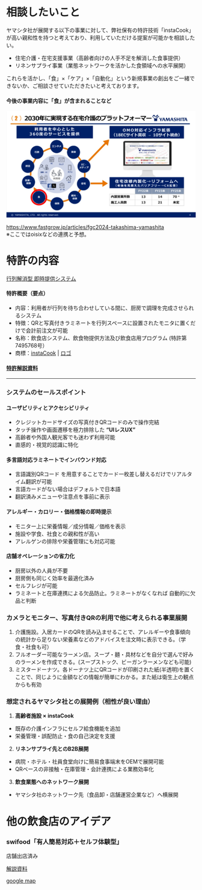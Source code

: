 # 相談したいこと

ヤマシタ社が展開する以下の事業に対して、弊社保有の特許技術「instaCook」が高い親和性を持つと考えており、利用していただける提案が可能かを相談したい。

- 住宅介護・在宅支援事業（高齢者向けの人手不足を解消した食事提供）
- リネンサプライ事業（業態ネットワークを活かした食領域への水平展開）

これらを活かし、「食」×「ケア」×「自動化」という新規事業の創出をご一緒できないか、ご相談させていただきたいと考えております。

#### 今後の事業内容に「食」が含まれることなど
<img src="whole.jpg">

https://www.fastgrow.jp/articles/fgc2024-takashima-yamashita   
※ここではoisixなどの連携と予想。


# 特許の内容
[行列解消型 即時提供システム](https://www.j-platpat.inpit.go.jp/c1801/PU/JP-7495768/15/ja)

#### 特許概要（要点）
- 内容：利用者が行列を待ち合わせしている間に、厨房で調理を完成させられるシステム
- 特徴：QRと写真付きラミネートを行列スペースに設置されたモニタに置くだけで会計前注文が可能
- 名称：飲食店システム、飲食物提供方法及び飲食店用プログラム (特許第7495768号）
- 商標：[instaCook](https://www.j-platpat.inpit.go.jp/c1801/TR/JP-2023-113413/40/ja) | [ロゴ](https://www.j-platpat.inpit.go.jp/c1801/TR/JP-2023-113414/40/ja)


#### [特許解説資料](https://docs.google.com/presentation/d/10Ab8g-QCLMxRszhTiJYQ3fNbdF0yzpfhhurFtJROI_Y/edit#slide=id.p)

---
### システムのセールスポイント

#### ユーザビリティとアクセシビリティ
- クレジットカードサイズの写真付きQRコードのみで操作完結
- タッチ操作や画面遷移を極力排除した **“UIレスUX”**
- 高齢者や外国人観光客でも迷わず利用可能
- 直感的・視覚的認識に特化

#### 多言語対応ラミネートでインバウンド対応
- 言語識別QRコード を用意することでカード一枚差し替えるだけでリアルタイム翻訳が可能
- 言語カードがない場合はデフォルトで日本語
- 翻訳済みメニューや注意点を事前に表示

#### アレルギー・カロリー・価格情報の即時提示
- モニター上に栄養情報／成分情報／価格を表示
- 施設や学食、社食との親和性が高い
- アレルゲンの排除や栄養管理にも対応可能

#### 店舗オペレーションの省力化
- 厨房以外の人員が不要
- 厨房側も同じく効率を最適化済み
- セルフレジが可能
- ラミネートと在庫連携による欠品防止。ラミネートがなくなれば 自動的に欠品と判断



### カメラとモニター、写真付きQRの利用で他に考えられる事業展開
1. 介護施設。入居カードのQRを読み込ませることで、アレルギーや食事傾向の統計から足りない栄養素などのアドバイスを注文時に表示できる。（学食・社食も可）
1. フルオーダー可能なラーメン店。スープ・麺・具材などを自分で選んで好みのラーメンを作成できる。(スープストック、ビーガンラーメンなども可能)
1. ミスタードーナツ。各ドーナツ上にQRコードが印刷された紙(半透明)を置くことで、同じように金額などの情報が簡単にわかる。また紙は衛生上の観点からも有効

### 想定されるヤマシタ社との展開例（相性が良い理由）
1. **高齢者施設 × instaCook**
- 既存の介護インフラにセルフ給食機能を追加
- 栄養管理・誤配防止・食の自己決定を支援

2. **リネンサプライ先とのB2B展開**
- 病院・ホテル・社員食堂向けに簡易食事端末をOEMで展開可能
- QRベースの非接触・在庫管理・会計連携による業務効率化

3. **飲食業態へのネットワーク展開**
- ヤマシタ社のネットワーク先（食品卸・店舗運営企業など）へ横展開



# 他の飲食店のアイデア 

### swifood「有人簡易対応＋セルフ体験型」
店舗出店済み   

[解説資料](https://docs.google.com/presentation/d/168KVlSb-aO1OQ33S8YaAY1dvAV9Yx5GsY6PWzRJFlFw/edit#slide=id.p)

[google map](https://www.google.co.jp/maps/place/swifood+%E6%97%A5%E7%AB%8B%E5%B9%B8%E7%94%BA%E5%BA%97/@36.5914556,140.6559685,17z/data=!3m1!4b1!4m6!3m5!1s0x60218146ae029c75:0xdac368d330bd4a7f!8m2!3d36.5914556!4d140.6585434!16s%2Fg%2F11wthsg00l?hl=ja&entry=ttu&g_ep=EgoyMDI1MDQwOS4wIKXMDSoJLDEwMjExNDUzSAFQAw%3D%3D)

